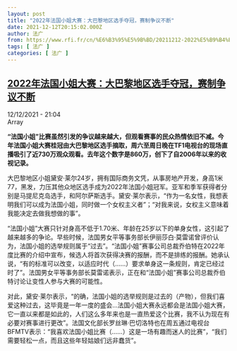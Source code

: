 ```yaml
---
layout: post
title: "2022年法国小姐大赛：大巴黎地区选手夺冠，赛制争议不断"
date: 2021-12-12T20:15:02.000Z
author: 法广
from: https://www.rfi.fr/cn/%E6%B3%95%E5%9B%BD/20211212-2022%E5%B9%B4%E6%B3%95%E5%9B%BD%E5%B0%8F%E5%A7%90%E5%A4%A7%E8%B5%9B-%E6%B3%95%E5%85%B0%E8%A5%BF%E5%B2%9B%E9%80%89%E6%89%8B%E5%A4%BA%E5%86%A0%EF%BC%8C%E8%B5%9B%E5%88%B6%E4%BA%89%E8%AE%AE%E4%B8%8D%E6%96%AD
tags: [ 法广 ]
categories: [ 法广 ]
---
```

<!--1639340102000-->
[2022年法国小姐大赛：大巴黎地区选手夺冠，赛制争议不断](https://www.rfi.fr/cn/%E6%B3%95%E5%9B%BD/20211212-2022%E5%B9%B4%E6%B3%95%E5%9B%BD%E5%B0%8F%E5%A7%90%E5%A4%A7%E8%B5%9B-%E6%B3%95%E5%85%B0%E8%A5%BF%E5%B2%9B%E9%80%89%E6%89%8B%E5%A4%BA%E5%86%A0%EF%BC%8C%E8%B5%9B%E5%88%B6%E4%BA%89%E8%AE%AE%E4%B8%8D%E6%96%AD)
------

<div>
<div>12/12/2021 - 21:04</div>Array<p><strong>                    “法国小姐”比赛虽然引发的争议越来越大，但观看赛事的民众热情依旧不减。今年法国小姐大赛桂冠由大巴黎地区选手摘取，周六至周日晚在TF1电视台的现场直播吸引了近730万观众观看。去年这个数字是860万，创下了自2006年以来的收视记录。                </strong></p><div >                    <p>大巴黎地区小姐黛安·莱尔24岁，拥有国际商务文凭，从事房地产开发，身高1米77，黑发，力压其他众地区选手成为2022年法国小姐冠军。亚军和季军获得者分别是马提尼克岛选手，和阿尔萨斯选手。黛安·莱尔表示，“作为一名女性，我想表明我们可以成为法国小姐，同时做一个女权主义者”；“对我来说，女权主义意味着我能决定去做我想做的事”。</p><p>“法国小姐”大赛只针对身高不低于1.70米、年龄在25岁以下的单身女性，这引起了越来越多的争论。早些时候，法国男女平等事务部长伊丽莎白·莫雷诺曾评价认为，法国小姐的选举规则属于“过去”。“法国小姐”赛事公司总裁乔伯特在2022年度比赛的介绍中宣布，候选人将首次获得决赛的报酬，而不是排练的报酬。她承认说，“有的标准可以改变，以适应时代（......）要求单身这一条规则，肯定已经过时了”。法国男女平等事务部长莫雷诺表示，正在和“法国小姐”赛事公司总裁乔伯特讨论让变性人参与大赛的可能性。</p><p>对此，黛安·莱尔表示，“的确，法国小姐的选举规则是过去的（产物），但我们喜爱这种过去，这毕竟是一年一度的盛会…法国小姐大赛永远都会是法国小姐大赛，它一直以来都是如此的，人们这么多年来也是一直热爱这个比赛，我不认为现在有必要对赛事进行更改”。法国文化部长罗丝琳·巴切洛特也在周五通过电视台BFMTV表示：“我喜欢法国小姐比赛（......）这是一场有趣而迷人的比赛”，“我们需要轻松一点，而且这些年轻姑娘们远非蠢货”。</p>                                            <div data-selfpromo-newsletter>    </div>    <div data-selfpromo-app>    </div>                </div>
</div>
